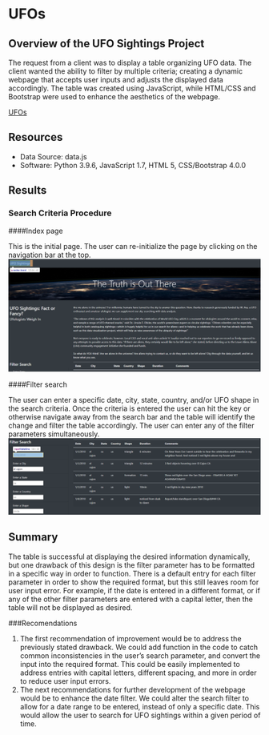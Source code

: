 # UFOs

## Overview of the UFO Sightings Project

The request from a client was to display a table organizing UFO data. The client wanted the ability to filter by multiple criteria; creating a dynamic webpage that accepts user inputs and adjusts the displayed data accordingly. The table was created using JavaScript, while HTML/CSS and Bootstrap were used to enhance the aesthetics of the webpage.

[UFOs](index.html)

## Resources
- Data Source: data.js
- Software: Python 3.9.6, JavaScript 1.7, HTML 5, CSS/Bootstrap 4.0.0

## Results

### Search Criteria Procedure

####Index page

This is the initial page. The user can re-initialize the page by clicking on the navigation bar at the top.
![Navbar](static/images/navbar.png)

####Filter search

The user can enter a specific date, city, state, country, and/or UFO shape in the search criteria. Once the criteria is entered the user can hit the <Tab> key or otherwise navigate away from the search bar and the table will identify the change and filter the table accordingly. The user can enter any of the filter parameters simultaneously. 
![Filter](static/images/filter.png)

## Summary

The table is successful at displaying the desired information dynamically, but one drawback of this design is the filter parameter has to be formatted in a specific way in order to function. There is a default entry for each filter parameter in order to show the required format, but this still leaves room for user input error. For example, if the date is entered in a different format, or if any of the other filter parameters are entered with a capital letter, then the table will not be displayed as desired. 

###Recomendations

1. The first recommendation of improvement would be to address the previously stated drawback. We could add function in the code to catch common inconsistencies in the user’s search parameter, and convert the input into the required format. This could be easily implemented to address entries with capital letters, different spacing, and more in order to reduce user input errors. 
2. The next recommendations for further development of the webpage would be to enhance the date filter. We could alter the search filter to allow for a date range to be entered, instead of only a specific date. This would allow the user to search for UFO sightings within a given period of time.

